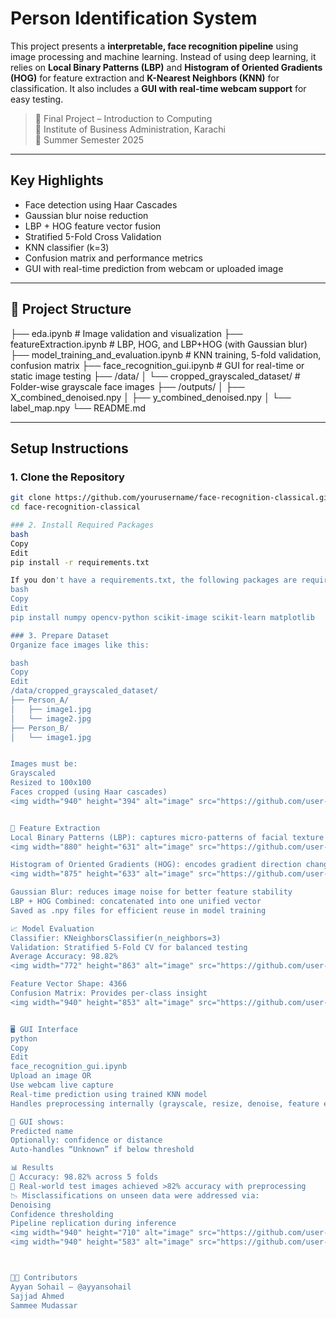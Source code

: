 # Person Identification System

This project presents a **interpretable, face recognition pipeline** using image processing and machine learning. Instead of using deep learning, it relies on **Local Binary Patterns (LBP)** and **Histogram of Oriented Gradients (HOG)** for feature extraction and **K-Nearest Neighbors (KNN)** for classification. It also includes a **GUI with real-time webcam support** for easy testing.

> 📍 Final Project – Introduction to Computing  
> 📍 Institute of Business Administration, Karachi  
> 📍 Summer Semester 2025

---

##  Key Highlights

-  Face detection using Haar Cascades  
-  Gaussian blur noise reduction  
-  LBP + HOG feature vector fusion  
-  Stratified 5-Fold Cross Validation  
-  KNN classifier (k=3)  
-  Confusion matrix and performance metrics  
-  GUI with real-time prediction from webcam or uploaded image  

---

## 📁 Project Structure
├── eda.ipynb # Image validation and visualization
├── featureExtraction.ipynb # LBP, HOG, and LBP+HOG (with Gaussian blur)
├── model_training_and_evaluation.ipynb # KNN training, 5-fold validation, confusion matrix
├── face_recognition_gui.ipynb # GUI for real-time or static image testing
├── /data/
│ └── cropped_grayscaled_dataset/ # Folder-wise grayscale face images
├── /outputs/
│ ├── X_combined_denoised.npy
│ ├── y_combined_denoised.npy
│ └── label_map.npy
└── README.md


---

##  Setup Instructions

### 1. Clone the Repository

```bash
git clone https://github.com/yourusername/face-recognition-classical.git
cd face-recognition-classical

### 2. Install Required Packages
bash
Copy
Edit
pip install -r requirements.txt

If you don't have a requirements.txt, the following packages are required:
bash
Copy
Edit
pip install numpy opencv-python scikit-image scikit-learn matplotlib

### 3. Prepare Dataset
Organize face images like this:

bash
Copy
Edit
/data/cropped_grayscaled_dataset/
├── Person_A/
│   ├── image1.jpg
│   └── image2.jpg
├── Person_B/
│   └── image1.jpg


Images must be:
Grayscaled
Resized to 100x100
Faces cropped (using Haar cascades)
<img width="940" height="394" alt="image" src="https://github.com/user-attachments/assets/a702e35a-6701-44d9-8767-6265a0dbca3c" />


🔬 Feature Extraction
Local Binary Patterns (LBP): captures micro-patterns of facial texture
<img width="880" height="631" alt="image" src="https://github.com/user-attachments/assets/9b7734a4-5ecb-4acc-b866-a6ce8345faca" />

Histogram of Oriented Gradients (HOG): encodes gradient direction changes
<img width="875" height="633" alt="image" src="https://github.com/user-attachments/assets/fdd5f418-a03a-4d2c-9e47-a487433b42f1" />

Gaussian Blur: reduces image noise for better feature stability
LBP + HOG Combined: concatenated into one unified vector
Saved as .npy files for efficient reuse in model training

📈 Model Evaluation
Classifier: KNeighborsClassifier(n_neighbors=3)
Validation: Stratified 5-Fold CV for balanced testing
Average Accuracy: 98.82%
<img width="772" height="863" alt="image" src="https://github.com/user-attachments/assets/4421020a-b6ba-4eaf-b8fe-a36f9f0c612f" />

Feature Vector Shape: 4366
Confusion Matrix: Provides per-class insight
<img width="940" height="853" alt="image" src="https://github.com/user-attachments/assets/f6b2d6c3-5520-4ee1-a356-49c08c020d04" />


🖥️ GUI Interface
python
Copy
Edit
face_recognition_gui.ipynb
Upload an image OR
Use webcam live capture
Real-time prediction using trained KNN model
Handles preprocessing internally (grayscale, resize, denoise, feature extraction)

📸 GUI shows:
Predicted name
Optionally: confidence or distance
Auto-handles “Unknown” if below threshold

📊 Results
💯 Accuracy: 98.82% across 5 folds
🧪 Real-world test images achieved >82% accuracy with preprocessing
📉 Misclassifications on unseen data were addressed via:
Denoising
Confidence thresholding
Pipeline replication during inference
<img width="940" height="710" alt="image" src="https://github.com/user-attachments/assets/6a6f1898-3551-47d8-a17b-2ecf978452a2" />
<img width="940" height="583" alt="image" src="https://github.com/user-attachments/assets/81d8bc06-75d4-4c51-9ed7-33f7f88b029b" />



🧑‍💻 Contributors
Ayyan Sohail — @ayyansohail
Sajjad Ahmed
Sammee Mudassar



